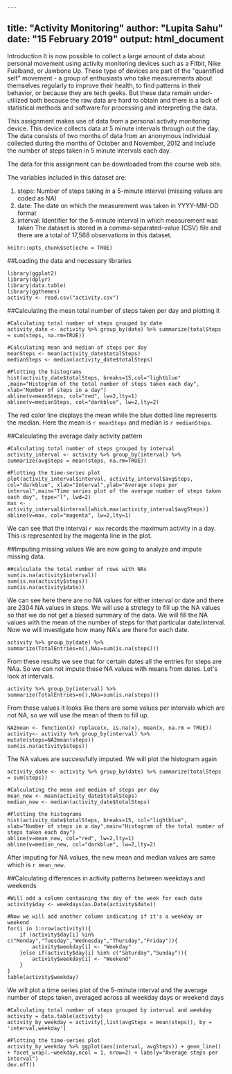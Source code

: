     ---
title: "Activity Monitoring"
author: "Lupita Sahu"
date: "15 February 2019"
output: html_document
---
Introduction
It is now possible to collect a large amount of data about personal movement using activity monitoring devices such as a Fitbit, Nike Fuelband, or Jawbone Up. These type of devices are part of the "quantified self" movement - a group of enthusiasts who take measurements about themselves regularly to improve their health, to find patterns in their behavior, or because they are tech geeks. But these data remain under-utilized both because the raw data are hard to obtain and there is a lack of statistical methods and software for processing and interpreting the data.

This assignment makes use of data from a personal activity monitoring device. This device collects data at 5 minute intervals through out the day. The data consists of two months of data from an anonymous individual collected during the months of October and November, 2012 and include the number of steps taken in 5 minute intervals each day.

The data for this assignment can be downloaded from the course web site.

The variables included in this dataset are:

1. steps: Number of steps taking in a 5-minute interval (missing values are coded as NA)
2. date: The date on which the measurement was taken in YYYY-MM-DD format
3. interval: Identifier for the 5-minute interval in which measurement was taken
The dataset is stored in a comma-separated-value (CSV) file and there are a total of 17,568 observations in this dataset.

```{r setup, include=FALSE}
knitr::opts_chunk$set(echo = TRUE)
```

##Loading the data and necessary libraries
```{r}
library(ggplot2)
library(dplyr)
library(data.table)
library(ggthemes)
activity <- read.csv("activity.csv")
```

##Calculating the mean total number of steps taken per day and plotting it
```{r}
#Calculating total number of steps grouped by date
activity_date <- activity %>% group_by(date) %>% summarize(totalSteps = sum(steps, na.rm=TRUE))

#Calculating mean and median of steps per day
meanSteps <- mean(activity_date$totalSteps)
medianSteps <- median(activity_date$totalSteps)

#Plotting the histograms
hist(activity_date$totalSteps, breaks=15,col="lightblue" ,main="Histogram of the total number of steps taken each day", xlab="Number of steps in a day")
abline(v=meanSteps, col="red", lw=2,lty=1)
abline(v=medianSteps, col="darkblue", lw=2,lty=2)
```

The red color line displays the mean while the blue dotted line represents the median. Here the mean is `r meanSteps` and median is `r medianSteps`.

##Calculating the average daily activity pattern

```{r}
#Calculating total number of steps grouped by interval
activity_interval <- activity %>% group_by(interval) %>% summarize(avgSteps = mean(steps, na.rm=TRUE))

#Plotting the time-series plot
plot(activity_interval$interval, activity_interval$avgSteps, col="darkblue", xlab="Interval",ylab="Average steps per interval",main="Time series plot of the average number of steps taken each day", type="l", lwd=2)
max <- activity_interval$interval[which.max(activity_interval$avgSteps)]
abline(v=max, col="magenta", lw=2,lty=1)
```

We can see that the interval `r max` records the maximum activity in a day. This is represented by the magenta line in the plot.

##Imputing missing values
We are now going to analyze and impute missing data.

```{r}
##calculate the total number of rows with NAs
sum(is.na(activity$interval))
sum(is.na(activity$steps))
sum(is.na(activity$date))
```

We can see here there are no NA values for either interval or date and there are 2304 NA values in steps. 
We will use a stretegy to fill up the NA values so that we do not get a biased summary of the data. We will fill the NA values with the mean of the number of steps for that particular date/interval.
Now we will investigate how many NA's are there for each date.

```{r}
activity %>% group_by(date) %>% summarize(TotalEntries=n(),NAs=sum(is.na(steps)))
```

From these results we see that for certain dates all the entries for steps are NAa. So we can not impute these NA values with means from dates. Let's look at intervals.

```{r}
activity %>% group_by(interval) %>% summarize(TotalEntries=n(),NAs=sum(is.na(steps)))
```

From these values it looks like there are some values per intervals which are not NA, so we will use the mean of them to fill up.

```{r}
NA2mean <- function(x) replace(x, is.na(x), mean(x, na.rm = TRUE))
activity<- activity %>% group_by(interval) %>% mutate(steps=NA2mean(steps))
sum(is.na(activity$steps))
```
The NA values are successfully imputed. We will plot the histogram again
```{r}
activity_date <- activity %>% group_by(date) %>% summarize(totalSteps = sum(steps))

#Calculating the mean and median of steps per day
mean_new <- mean(activity_date$totalSteps)
median_new <- median(activity_date$totalSteps)

#Plotting the histograms
hist(activity_date$totalSteps, breaks=15, col="lightblue", xlab="Number of steps in a day",main="Histogram of the total number of steps taken each day")
abline(v=mean_new, col="red", lw=2,lty=1)
abline(v=median_new, col="darkblue", lw=2,lty=2)
```

After imputing for NA values, the new mean and median values are same which is `r mean_new`.

##Calculating differences in activity patterns between weekdays and weekends

```{r}
#Will add a column containing the day of the week for each date
activity$day <- weekdays(as.Date(activity$date))

#Now we will add another column indicating if it's a weekday or weekend
for(i in 1:nrow(activity)){
    if (activity$day[i] %in% c("Monday","Tuesday","Wednesday","Thursday","Friday")){
        activity$weekday[i] <- "Weekday"
    }else if(activity$day[i] %in% c("Saturday","Sunday")){
        activity$weekday[i] <- "Weekend"
    }
}
table(activity$weekday)
```

We will plot a time series plot of the 5-minute interval and the average number of steps taken, averaged across all weekday days or weekend days

```{r}
#Calculating total number of steps grouped by interval and weekday
activity = data.table(activity)
activity_by_weekday = activity[,list(avgSteps = mean(steps)), by = 'interval,weekday']

#Plotting the time-series plot
activity_by_weekday %>% ggplot(aes(interval, avgSteps)) + geom_line() + facet_wrap(.~weekday,ncol = 1, nrow=2) + labs(y="Average steps per interval")
dev.off()
```